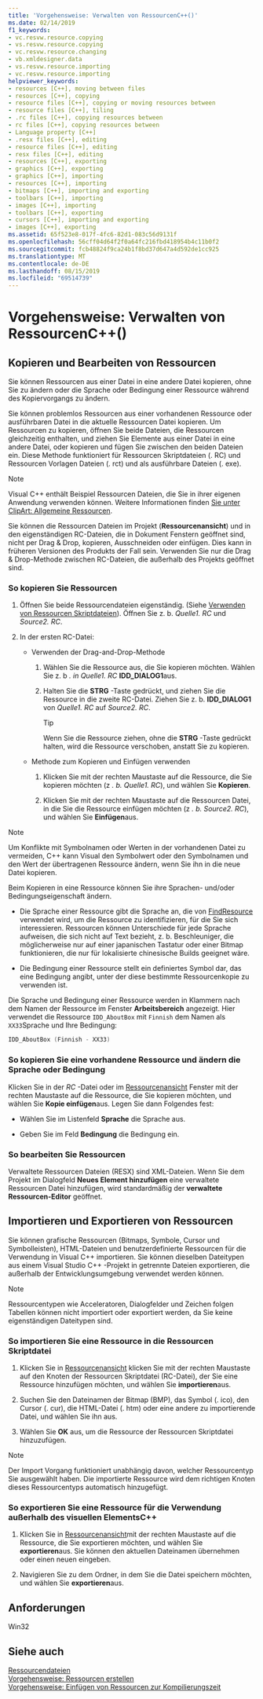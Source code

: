 ```yaml
---
title: 'Vorgehensweise: Verwalten von RessourcenC++()'
ms.date: 02/14/2019
f1_keywords:
- vc.resvw.resource.copying
- vs.resvw.resource.copying
- vc.resvw.resource.changing
- vb.xmldesigner.data
- vs.resvw.resource.importing
- vc.resvw.resource.importing
helpviewer_keywords:
- resources [C++], moving between files
- resources [C++], copying
- resource files [C++], copying or moving resources between
- resource files [C++], tiling
- .rc files [C++], copying resources between
- rc files [C++], copying resources between
- Language property [C++]
- .resx files [C++], editing
- resource files [C++], editing
- resx files [C++], editing
- resources [C++], exporting
- graphics [C++], exporting
- graphics [C++], importing
- resources [C++], importing
- bitmaps [C++], importing and exporting
- toolbars [C++], importing
- images [C++], importing
- toolbars [C++], exporting
- cursors [C++], importing and exporting
- images [C++], exporting
ms.assetid: 65f523e8-017f-4fc6-82d1-083c56d9131f
ms.openlocfilehash: 56cff04d64f2f0a64fc216fbd418954b4c11b0f2
ms.sourcegitcommit: fcb48824f9ca24b1f8bd37d647a4d592de1cc925
ms.translationtype: MT
ms.contentlocale: de-DE
ms.lasthandoff: 08/15/2019
ms.locfileid: "69514739"
---
```

# <a name="how-to-manage-resources-c"></a>Vorgehensweise: Verwalten von RessourcenC++()

## <a name="copy-and-edit-resources"></a>Kopieren und Bearbeiten von Ressourcen

Sie können Ressourcen aus einer Datei in eine andere Datei kopieren, ohne Sie zu ändern oder die Sprache oder Bedingung einer Ressource während des Kopiervorgangs zu ändern.

Sie können problemlos Ressourcen aus einer vorhandenen Ressource oder ausführbaren Datei in die aktuelle Ressourcen Datei kopieren. Um Ressourcen zu kopieren, öffnen Sie beide Dateien, die Ressourcen gleichzeitig enthalten, und ziehen Sie Elemente aus einer Datei in eine andere Datei, oder kopieren und fügen Sie zwischen den beiden Dateien ein. Diese Methode funktioniert für Ressourcen Skriptdateien (. RC) und Ressourcen Vorlagen Dateien (. rct) und als ausführbare Dateien (. exe).

> [!NOTE]
> Visual C++ enthält Beispiel Ressourcen Dateien, die Sie in ihrer eigenen Anwendung verwenden können. Weitere Informationen finden [Sie unter ClipArt: Allgemeine Ressourcen](https://github.com/Microsoft/VCSamples).

Sie können die Ressourcen Dateien im Projekt (**Ressourcenansicht**) und in den eigenständigen RC-Dateien, die in Dokument Fenstern geöffnet sind, nicht per Drag & Drop, kopieren, Ausschneiden oder einfügen. Dies kann in früheren Versionen des Produkts der Fall sein. Verwenden Sie nur die Drag & Drop-Methode zwischen RC-Dateien, die außerhalb des Projekts geöffnet sind.

### <a name="to-copy-resources"></a>So kopieren Sie Ressourcen

1. Öffnen Sie beide Ressourcendateien eigenständig. (Siehe [Verwenden von Ressourcen Skriptdateien](how-to-create-a-resource-script-file.md#use-resource-script-files)). Öffnen Sie z. b. *Quelle1. RC* und *Source2. RC*.

1. In der ersten RC-Datei:

   - Verwenden der Drag-and-Drop-Methode

      1. Wählen Sie die Ressource aus, die Sie kopieren möchten. Wählen Sie z. b *. in Quelle1. RC* **IDD_DIALOG1**aus.

      1. Halten Sie die **STRG** -Taste gedrückt, und ziehen Sie die Ressource in die zweite RC-Datei. Ziehen Sie z. b. **IDD_DIALOG1** von *Quelle1. RC* auf *Source2. RC*.

         > [!TIP]
         > Wenn Sie die Ressource ziehen, ohne die **STRG** -Taste gedrückt halten, wird die Ressource verschoben, anstatt Sie zu kopieren.

   - Methode zum Kopieren und Einfügen verwenden

      1. Klicken Sie mit der rechten Maustaste auf die Ressource, die Sie kopieren möchten (z *. b. Quelle1. RC*), und wählen Sie **Kopieren**.

      1. Klicken Sie mit der rechten Maustaste auf die Ressourcen Datei, in die Sie die Ressource einfügen möchten (z *. b. Source2. RC*), und wählen Sie **Einfügen**aus.

> [!NOTE]
> Um Konflikte mit Symbolnamen oder Werten in der vorhandenen Datei zu vermeiden, C++ kann Visual den Symbolwert oder den Symbolnamen und den Wert der übertragenen Ressource ändern, wenn Sie ihn in die neue Datei kopieren.

Beim Kopieren in eine Ressource können Sie ihre Sprachen- und/oder Bedingungseigenschaft ändern.

- Die Sprache einer Ressource gibt die Sprache an, die von [FindResource](/windows/win32/api/winbase/nf-winbase-findresourcew) verwendet wird, um die Ressource zu identifizieren, für die Sie sich interessieren. Ressourcen können Unterschiede für jede Sprache aufweisen, die sich nicht auf Text bezieht, z. b. Beschleuniger, die möglicherweise nur auf einer japanischen Tastatur oder einer Bitmap funktionieren, die nur für lokalisierte chinesische Builds geeignet wäre.

- Die Bedingung einer Ressource stellt ein definiertes Symbol dar, das eine Bedingung angibt, unter der diese bestimmte Ressourcenkopie zu verwenden ist.

Die Sprache und Bedingung einer Ressource werden in Klammern nach dem Namen der Ressource im Fenster **Arbeitsbereich** angezeigt. Hier verwendet die Ressource `IDD_AboutBox` mit `Finnish` dem Namen als `XX33`Sprache und Ihre Bedingung:

```cpp
IDD_AboutBox (Finnish - XX33)
```

### <a name="to-copy-an-existing-resource-and-change-its-language-or-condition"></a>So kopieren Sie eine vorhandene Ressource und ändern die Sprache oder Bedingung

Klicken Sie in der *RC* -Datei oder im [Ressourcenansicht](how-to-create-a-resource-script-file.md#create-resources) Fenster mit der rechten Maustaste auf die Ressource, die Sie kopieren möchten, und wählen Sie **Kopie einfügen**aus. Legen Sie dann Folgendes fest:

- Wählen Sie im Listenfeld **Sprache** die Sprache aus.

- Geben Sie im Feld **Bedingung** die Bedingung ein.

### <a name="to-edit-resources"></a>So bearbeiten Sie Ressourcen

Verwaltete Ressourcen Dateien (RESX) sind XML-Dateien. Wenn Sie dem Projekt im Dialogfeld **Neues Element hinzufügen** eine verwaltete Ressourcen Datei hinzufügen, wird standardmäßig der **verwaltete Ressourcen-Editor** geöffnet.

## <a name="import-and-export-resources"></a>Importieren und Exportieren von Ressourcen

Sie können grafische Ressourcen (Bitmaps, Symbole, Cursor und Symbolleisten), HTML-Dateien und benutzerdefinierte Ressourcen für die Verwendung in Visual C++ importieren. Sie können dieselben Dateitypen aus einem Visual Studio C++ -Projekt in getrennte Dateien exportieren, die außerhalb der Entwicklungsumgebung verwendet werden können.

> [!NOTE]
> Ressourcentypen wie Acceleratoren, Dialogfelder und Zeichen folgen Tabellen können nicht importiert oder exportiert werden, da Sie keine eigenständigen Dateitypen sind.

### <a name="to-import-a-resource-into-the-resource-script-file"></a>So importieren Sie eine Ressource in die Ressourcen Skriptdatei

1. Klicken Sie in [Ressourcenansicht](how-to-create-a-resource-script-file.md#create-resources) klicken Sie mit der rechten Maustaste auf den Knoten der Ressourcen Skriptdatei (RC-Datei), der Sie eine Ressource hinzufügen möchten, und wählen Sie **importieren**aus.

1. Suchen Sie den Dateinamen der Bitmap (BMP), das Symbol (. ico), den Cursor (. cur), die HTML-Datei (. htm) oder eine andere zu importierende Datei, und wählen Sie ihn aus.

1. Wählen Sie **OK** aus, um die Ressource der Ressourcen Skriptdatei hinzuzufügen.

> [!NOTE]
> Der Import Vorgang funktioniert unabhängig davon, welcher Ressourcentyp Sie ausgewählt haben. Die importierte Ressource wird dem richtigen Knoten dieses Ressourcentyps automatisch hinzugefügt.

### <a name="to-export-a-resource-for-use-outside-of-visual-c"></a>So exportieren Sie eine Ressource für die Verwendung außerhalb des visuellen ElementsC++

1. Klicken Sie in [Ressourcenansicht](how-to-create-a-resource-script-file.md#create-resources)mit der rechten Maustaste auf die Ressource, die Sie exportieren möchten, und wählen Sie **exportieren**aus. Sie können den aktuellen Dateinamen übernehmen oder einen neuen eingeben.

1. Navigieren Sie zu dem Ordner, in dem Sie die Datei speichern möchten, und wählen Sie **exportieren**aus.

## <a name="requirements"></a>Anforderungen

Win32

## <a name="see-also"></a>Siehe auch

[Ressourcendateien](../windows/resource-files-visual-studio.md)<br/>
[Vorgehensweise: Ressourcen erstellen](../windows/how-to-create-a-resource-script-file.md)<br/>
[Vorgehensweise: Einfügen von Ressourcen zur Kompilierungszeit](../windows/how-to-include-resources-at-compile-time.md)<br/>